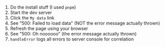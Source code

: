 1. Do the install stuff (I used `pnpm`)
2. Start the dev server
3. Click the `My data` link
4. See "500: Failed to load data" (NOT the error message actually thrown)
5. Refresh the page using your browser
6. See "500: Oh noooooo" (the error message actually thrown)
7. `handleError` logs all errors to server console for correlation
